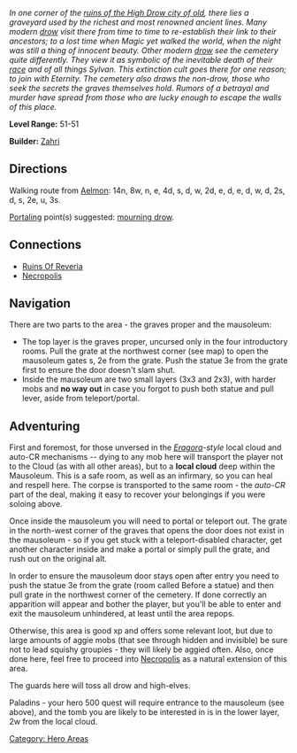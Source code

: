 *In one corner of the [ruins of the High Drow city of
old](:Category:_Ruins_Of_Reveria.md "wikilink"), there lies a graveyard
used by the richest and most renowned ancient lines. Many modern
[drow](Drow.md "wikilink") visit there from time to time to re-establish
their link to their ancestors; to a lost time when Magic yet walked the
world, when the night was still a thing of innocent beauty. Other modern
[drow](Drow.md "wikilink") see the cemetery quite differently. They view
it as symbolic of the inevitable death of their
[race](:Category:_Races.md "wikilink") and of all things Sylvan. This
extinction cult goes there for one reason; to join with Eternity. The
cemetery also draws the non-drow, those who seek the secrets the graves
themselves hold. Rumors of a betrayal and murder have spread from those
who are lucky enough to escape the walls of this place.*

**Level Range:** 51-51

**Builder:** [Zahri](User:AlexyAnna.md "wikilink")

## Directions

Walking route from [Aelmon](Aelmon.md "wikilink"): 14n, 8w, n, e, 4d, s,
d, w, 2d, e, d, e, d, w, d, 2s, d, s, 2e, u, 3s.

[Portaling](Portal.md "wikilink") point(s) suggested: [mourning
drow](Mourning_Drow.md "wikilink").

## Connections

-   [Ruins Of Reveria](:Category:Ruins_Of_Reveria.md "wikilink")
-   [Necropolis](:Category:Necropolis.md "wikilink")

## Navigation

There are two parts to the area - the graves proper and the mausoleum:

-   The top layer is the graves proper, uncursed only in the four
    introductory rooms. Pull the grate at the northwest corner (see map)
    to open the mausoleum gates s, 2e from the grate. Push the statue 3e
    from the grate first to ensure the door doesn't slam shut.
-   Inside the mausoleum are two small layers (3x3 and 2x3), with harder
    mobs and **no way out** in case you forgot to push both statue and
    pull lever, aside from teleport/portal.

## Adventuring

First and foremost, for those unversed in the
*[Eragora](:category:Eragora.md "wikilink")-style* local cloud and
auto-CR mechanisms -- dying to any mob here will transport the player
not to the Cloud (as with all other areas), but to a **local cloud**
deep within the Mausoleum. This is a safe room, as well as an infirmary,
so you can heal and respell here. The corpse is transported to the same
room - the *auto-CR* part of the deal, making it easy to recover your
belongings if you were soloing above.

Once inside the mausoleum you will need to portal or teleport out. The
grate in the north-west corner of the graves that opens the door does
not exist in the mausoleum - so if you get stuck with a
teleport-disabled character, get another character inside and make a
portal or simply pull the grate, and rush out on the original alt.

In order to ensure the mausoleum door stays open after entry you need to
push the statue 3e from the grate (room called Before a statue) and then
pull grate in the northwest corner of the cemetery. If done correctly an
apparition will appear and bother the player, but you'll be able to
enter and exit the mausoleum unhindered, at least until the area repops.

Otherwise, this area is good xp and offers some relevant loot, but due
to large amounts of aggie mobs (that see through hidden and invisible)
be sure not to lead squishy groupies - they will likely be aggied often.
Also, once done here, feel free to proceed into
[Necropolis](:Category:Necropolis.md "wikilink") as a natural extension
of this area.

The guards here will toss all drow and high-elves.

Paladins - your hero 500 quest will require entrance to the mausoleum
(see above), and the tomb you are likely to be interested in is in the
lower layer, 2w from the local cloud.

[Category: Hero Areas](Category:_Hero_Areas "wikilink")
